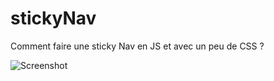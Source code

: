 # stickyNav

Comment faire une sticky Nav en JS et avec un peu de CSS ? 

![Screenshot](sticky.gif)
